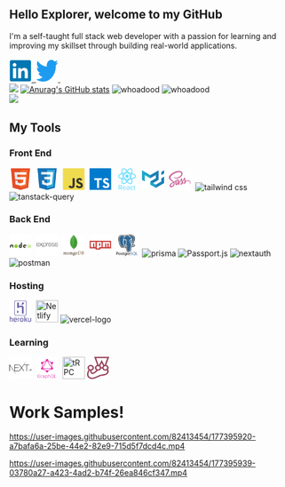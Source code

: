 <link rel="stylesheet" href="https://cdn.jsdelivr.net/gh/devicons/devicon@latest/devicon.min.css">
<h2>Hello Explorer, welcome to my GitHub</h2>

I'm a self-taught full stack web developer with a passion for learning and improving my skillset through building real-world applications.
<br />
<br />
<a href='https://www.linkedin.com/in/gstrecker'>  <img src="https://github.com/devicons/devicon/blob/master/icons/linkedin/linkedin-original.svg" title="LinkedIn" alt="LinkedIn" width="40" height="40"/>&nbsp;
</a>
<a href='https://twitter.com/whoa__dood'>  <img src="https://github.com/devicons/devicon/blob/master/icons/twitter/twitter-original.svg" title="Twitter" alt="Twitter" width="40" height="40"/>&nbsp;
</a>
<br />
<img src='https://www.codewars.com/users/Whoa_dude/badges/large' />
[![Anurag's GitHub stats](https://github-readme-stats.vercel.app/api?username=whoadood)](https://github.com/whoadood/github-readme-stats)
<img src='https://github-readme-streak-stats.herokuapp.com/?user=whoadood&' alt='whoadood'></img>
<img src='https://github-readme-stats.vercel.app/api/top-langs/?username=whoadood&layout=compact' alt='whoadood'></img>
<br />
![](https://komarev.com/ghpvc/?username=whoadood&color=blueviolet)
<!---
castle88/castle88 is a ✨ special ✨ repository because its `README.md` (this file) appears on your GitHub profile.
You can click the Preview link to take a look at your changes.
--->
<div>
  <h2>My Tools</h2>


  
  
  <h3>Front End</h3>
  <img src="https://github.com/devicons/devicon/blob/master/icons/html5/html5-original.svg" title="HTML5" alt="HTML" width="40" height="40"/>&nbsp;
  <img src="https://github.com/devicons/devicon/blob/master/icons/css3/css3-original.svg"  title="CSS3" alt="CSS" width="40" height="40"/>&nbsp;
  <img src="https://github.com/devicons/devicon/blob/master/icons/javascript/javascript-original.svg" title="JavaScript" alt="JavaScript" width="40" height="40"/>&nbsp;
  <img src="https://github.com/devicons/devicon/blob/master/icons/typescript/typescript-original.svg" title="TypeScript"  alt="TypeScript" width="40" height="40"/>&nbsp;
  <img src="https://github.com/devicons/devicon/blob/master/icons/react/react-original-wordmark.svg" title="React" alt="React" width="40" height="40"/>&nbsp;
  <img src="https://github.com/devicons/devicon/blob/master/icons/materialui/materialui-original.svg" title="Material UI" alt="Material UI" width="40" height="40"/>&nbsp;
    <img src="https://github.com/devicons/devicon/blob/master/icons/sass/sass-original.svg"  title="SASS" alt="SASS" width="40" height="40"/>&nbsp;
    <img width='40' height='40' alt='tailwind css' title='tailwind' src='https://user-images.githubusercontent.com/82413454/191466121-51498764-0a54-4aa0-9da4-41e0a92b6578.png' />
  <img title='tanstack-query' alt='tanstack-query' height='40' widht='40' src='https://user-images.githubusercontent.com/82413454/191467680-fa1fe08e-8ae4-49ff-bdac-2772e2e0d3a7.svg' />
  
  <h3>Back End</h3>
  <img src="https://github.com/devicons/devicon/blob/master/icons/nodejs/nodejs-original-wordmark.svg" title="NodeJS" alt="NodeJS" width="40" height="40"/>&nbsp;
    <img src="https://github.com/devicons/devicon/blob/master/icons/express/express-original-wordmark.svg" title="Express" alt="express" width="40" height="40"/>&nbsp;
      <img src="https://github.com/devicons/devicon/blob/master/icons/mongodb/mongodb-original-wordmark.svg" title="MongoDB"  alt="MongoDB" width="40" height="40"/>&nbsp; 
      <img src="https://github.com/devicons/devicon/blob/master/icons/npm/npm-original-wordmark.svg" title="NPM"  alt="NPM" width="40" height="40"/>&nbsp; 
  <img src="https://github.com/devicons/devicon/blob/master/icons/postgresql/postgresql-original-wordmark.svg" title="PostgresQL"  alt="PostgresQL" width="40" height="40"/>&nbsp;
  <img title='Prisma' alt='prisma' width='80' src='https://user-images.githubusercontent.com/82413454/191468427-0e2a965a-a88f-4021-96a8-5a608a520d99.svg' />
  <img title='Passport.js' width='40' src='https://user-images.githubusercontent.com/82413454/191476444-ceefeca8-640b-4951-bca2-ef97a340f573.png' />
  <img title='nextauth' alt='nextauth' width='40' src='https://user-images.githubusercontent.com/82413454/191476111-8abe4be0-82b2-471b-bd4f-30a1eaef0375.png' />
  <img title='postman' alt='postman' width='40' src='postman-logo" src="https://user-images.githubusercontent.com/82413454/191562671-36ee065d-8eb9-48ea-b33d-3a4657426712.png' />
  


  
  <h3>Hosting</h3>
  <img src="https://github.com/devicons/devicon/blob/master/icons/heroku/heroku-original-wordmark.svg"  title="Heroku"  alt="Heroku" width="40" height="40"/>&nbsp; 
  <img src="https://user-images.githubusercontent.com/82413454/191464749-4bd02ee4-030e-494d-a62f-0e5343b6753e.png" title='Netlify' width='40' height='40' />
  <img width="40" height='40' alt="vercel-logo" title='Vercel' src="https://user-images.githubusercontent.com/82413454/191465072-df998bdb-d0ab-4e65-9e36-c8d55af2b122.png">





  <h3>Learning</h3>
    <img src="https://github.com/devicons/devicon/blob/master/icons/nextjs/nextjs-original-wordmark.svg" title="NextJS"  alt="NextJS" width="40" height="40"/>&nbsp;
  <img src="https://github.com/devicons/devicon/blob/master/icons/graphql/graphql-plain-wordmark.svg" title="graphql"  alt="graphql" width="40" height="40"/>&nbsp;
      <img src='https://user-images.githubusercontent.com/82413454/191451583-210c833a-671e-4103-93fd-1004215e39f4.png' title='tRPC' width='40' height='40' />
<img src="https://github.com/devicons/devicon/blob/master/icons/jest/jest-plain.svg" title="Jest"  alt="Jest" width="40" height="40"/>&nbsp; 
<!--   <img src="https://github.com/devicons/devicon/blob/master/icons/d3js/d3js-plain.svg" title="D3"  alt="D3" width="40" height="40"/>&nbsp;  -->



</div>

# Work Samples!

https://user-images.githubusercontent.com/82413454/177395920-a7bafa6a-25be-44e2-82e9-715d5f7dcd4c.mp4

https://user-images.githubusercontent.com/82413454/177395939-03780a27-a423-4ad2-b74f-26ea846cf347.mp4


